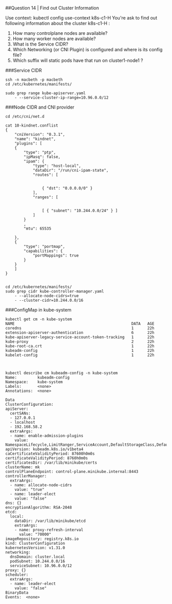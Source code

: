 ##Question 14 | Find out Cluster Information

Use context: kubectl config use-context k8s-c1-H
You're ask to find out following information about the cluster k8s-c1-H :
1. How many controlplane nodes are available?
2. How many worker nodes are available?
3. What is the Service CIDR?
4. Which Networking (or CNI Plugin) is configured and where is its config file?
5. Which suffix will static pods have that run on cluster1-node1 ?

###Service CIDR

```
ssh -n macbeth -p macbeth
cd /etc/kubernetes/manifests/

sudo grep range kube-apiserver.yaml
    - --service-cluster-ip-range=10.96.0.0/12
```

###Node CIDR and CNI provider

```
cd /etc/cni/net.d

cat 10-kindnet.conflist
{
	"cniVersion": "0.3.1",
	"name": "kindnet",
	"plugins": [
	{
		"type": "ptp",
		"ipMasq": false,
		"ipam": {
			"type": "host-local",
			"dataDir": "/run/cni-ipam-state",
			"routes": [


				{ "dst": "0.0.0.0/0" }
			],
			"ranges": [


				[ { "subnet": "10.244.0.0/24" } ]
			]
		}
		,
		"mtu": 65535

	},
	{
		"type": "portmap",
		"capabilities": {
			"portMappings": true
		}
	}
	]
}


cd /etc/kubernetes/manifests/
sudo grep cidr kube-controller-manager.yaml
    - --allocate-node-cidrs=true
    - --cluster-cidr=10.244.0.0/16

```

###ConfigMap in kube-system

```
kubectl get cm -n kube-system
NAME                                                   DATA   AGE
coredns                                                1      22h
extension-apiserver-authentication                     6      22h
kube-apiserver-legacy-service-account-token-tracking   1      22h
kube-proxy                                             2      22h
kube-root-ca.crt                                       1      22h
kubeadm-config                                         1      22h
kubelet-config                                         1      22h



kubectl describe cm kubeadm-config -n kube-system
Name:         kubeadm-config
Namespace:    kube-system
Labels:       <none>
Annotations:  <none>

Data
ClusterConfiguration:
apiServer:
  certSANs:
  - 127.0.0.1
  - localhost
  - 192.168.58.2
  extraArgs:
  - name: enable-admission-plugins
    value: NamespaceLifecycle,LimitRanger,ServiceAccount,DefaultStorageClass,DefaultTolerationSeconds,NodeRestriction,MutatingAdmissionWebhook,ValidatingAdmissionWebhook,ResourceQuota
apiVersion: kubeadm.k8s.io/v1beta4
caCertificateValidityPeriod: 87600h0m0s
certificateValidityPeriod: 8760h0m0s
certificatesDir: /var/lib/minikube/certs
clusterName: mk
controlPlaneEndpoint: control-plane.minikube.internal:8443
controllerManager:
  extraArgs:
  - name: allocate-node-cidrs
    value: "true"
  - name: leader-elect
    value: "false"
dns: {}
encryptionAlgorithm: RSA-2048
etcd:
  local:
    dataDir: /var/lib/minikube/etcd
    extraArgs:
    - name: proxy-refresh-interval
      value: "70000"
imageRepository: registry.k8s.io
kind: ClusterConfiguration
kubernetesVersion: v1.31.0
networking:
  dnsDomain: cluster.local
  podSubnet: 10.244.0.0/16
  serviceSubnet: 10.96.0.0/12
proxy: {}
scheduler:
  extraArgs:
  - name: leader-elect
    value: "false"
BinaryData
Events:  <none>
```

